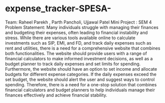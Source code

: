 # expense_tracker-SPESA-
Team: Raheel Parekh , Parth Pancholi, Ujjawal Patel
Mini Project : SEM 4
Problem Statement: Many individuals struggle with managing their finances and budgeting their expenses, often leading to financial instability and stress. While there are various tools available online to calculate investments such as SIP, EMI, and FD, and track daily expenses such as rent and utilities, there is a need for a comprehensive website that combines both functionalities. The website should provide users with a range of financial calculators to make informed investment decisions, as well as a budget planner to track daily expenses and set limits for spending. Furthermore, the website should have an option to set income and allocate budgets for different expense categories. If the daily expenses exceed the set budget, the website should alert the user and suggest ways to control spending. Therefore, there is a need for a one-stop solution that combines financial calculators and budget planners to help individuals manage their finances effectively and achieve financial stability.
